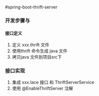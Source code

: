 #spring-boot-thrift-server


### 开发步骤与

#### 接口定义 
 
1. 定义 xxx.thrift 文件
2. 使用thrift 命令生成 java 文件
3. 拷贝java 文件到项目src下


### 接口实现

1. 集成 xxx.Iace 接口 和 ThriftServerService
2. 使用 @EnableThriftServer 注解


